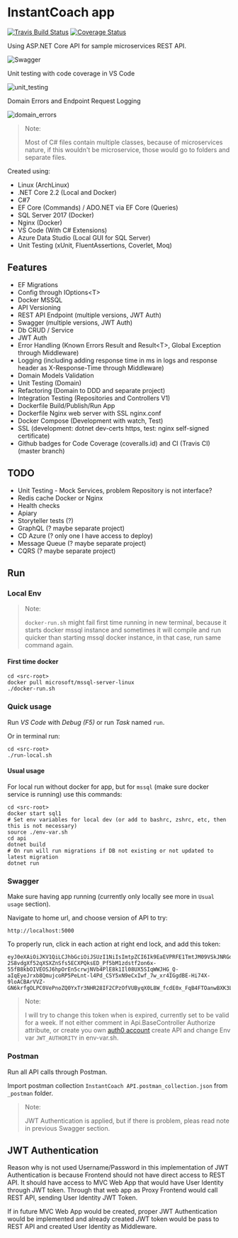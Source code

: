 # InstantCoach app


[![Travis Build Status](https://travis-ci.org/xajler/instantcoach-api.svg)](https://travis-ci.org/xajler/instantcoach-api)
[![Coverage Status](https://coveralls.io/repos/github/xajler/instantcoach-api/badge.svg?branch=master)](https://coveralls.io/github/xajler/instantcoach-api?branch=master)

Using ASP.NET Core API for sample microservices REST API.


![Swagger](https://git.430n.com/x430n/instantcoach/raw/branch/master/_assets/swagger.png)

Unit testing with code coverage in VS Code

![unit_testing](https://git.430n.com/x430n/instantcoach/raw/branch/master/_assets/unit_testing_code_coverage.png)

Domain Errors and Endpoint Request Logging

![domain_errors](https://git.430n.com/x430n/instantcoach/raw/branch/master/_assets/domain_errors_logging.png)


> Note:
>
> Most of C# files contain multiple classes, because of microservices nature, if this wouldn't be microservice, those would go to folders and separate files.

Created using:

* Linux (ArchLinux)
* .NET Core 2.2 (Local and Docker)
* C#7
* EF Core (Commands) / ADO.NET via EF Core (Queries)
* SQL Server 2017 (Docker)
* Nginx (Docker)
* VS Code (With C# Extensions)
* Azure Data Studio (Local GUI for SQL Server)
* Unit Testing (xUnit, FluentAssertions, Coverlet, Moq)

## Features

* EF Migrations
* Config through IOptions&lt;T&gt;
* Docker MSSQL
* API Versioning
* REST API Endpoint (multiple versions, JWT Auth)
* Swagger (multiple versions, JWT Auth)
* Db CRUD / Service
* JWT Auth
* Error Handling (Known Errors Result and Result&lt;T&gt;, Global Exception through Middleware)
* Logging (including adding response time in ms in logs and response header as X-Response-Time through Middleware)
* Domain Models Validation
* Unit Testing (Domain)
* Refactoring (Domain to DDD and separate project)
* Integration Testing (Repositories and Controllers V1)
* Dockerfile Build/Publish/Run App
* Dockerfile Nginx web server with SSL nginx.conf
* Docker Compose (Development with watch, Test)
* SSL (development: dotnet dev-certs https, test: nginx self-signed certificate)
* Github badges for Code Coverage (coveralls.id) and CI (Travis CI) (master branch)

## TODO

* Unit Testing - Mock Services, problem Repository is not interface?
* Redis cache Docker or Nginx
* Health checks
* Apiary
* Storyteller tests (?)
* GraphQL (? maybe separate project)
* CD Azure (? only one I have access to deploy)
* Message Queue (? maybe separate project)
* CQRS (? maybe separate project)

## Run

### Local Env

> Note:
>
> `docker-run.sh` might fail first time running in new terminal, because it starts docker mssql instance and sometimes it will compile and run quicker than starting mssql docker instance, in that case, run same command again.

#### First time docker

    cd <src-root>
    docker pull microsoft/mssql-server-linux
    ./docker-run.sh

### Quick usage

Run _VS Code_ with _Debug (F5)_ or run _Task_ named `run`.

Or in terminal run:

    cd <src-root>
    ./run-local.sh

#### Usual usage

For local run without docker for app, but for `mssql` (make sure docker service is running) use this commands:

    cd <src-root>
    docker start sql1
    # Set env variables for local dev (or add to bashrc, zshrc, etc, then this is not necessary)
    source ./env-var.sh
    cd api
    dotnet build
    # On run will run migrations if DB not existing or not updated to latest migration
    dotnet run

### Swagger

Make sure having app running (currently only locally see more in `Usual usage` section).

Navigate to home url, and choose version of API to try:

    http://localhost:5000

To properly run, click in each action at right end lock, and add this token:

    eyJ0eXAiOiJKV1QiLCJhbGciOiJSUzI1NiIsImtpZCI6Ik9EaEVPRFE1TmtJM09VSkJNRGd3TkVJMk1qTTRPREE1TVRWRk0wTXpNekEzUkRVM1JrVkNSZyJ9.eyJpc3MiOiJodHRwczovL2Rldi1hamozOHJtOS5hdXRoMC5jb20vIiwic3ViIjoiNEJXaU4zNlNXR1RMOWR4a295MkRwQkpDVG1LT2ZPcUFAY2xpZW50cyIsImF1ZCI6Imh0dHA6Ly9sb2NhbGhvc3Q6NTAwMCIsImlhdCI6MTU2MjUwNDg2MSwiZXhwIjoxNTYzMTA5NjYxLCJhenAiOiI0QldpTjM2U1dHVEw5ZHhrb3kyRHBCSkNUbUtPZk9xQSIsImd0eSI6ImNsaWVudC1jcmVkZW50aWFscyJ9.AAXbTINarIDCqQU0lrkfCm5LogyZ95rQrW-2S8vdgXf52qXSXZnSfs5ECXPQksED_Pf5bM1zdstf2on6x-55fB8kbOIVEOSJ6hpOrEn5crwjNVb4PlE8k1Il08UX5SIqWWJHG_Q-aIqEyeJrxb8QmujcoRP5PeLnt-l4Pd_CSY5xN9eCxIwf_7w_xr4IGgdBE-Hi74X-9loACBArVVZ-GN6krfgOLPC0VePnoZQ0YxTr3NHR28IF2CPzOfVUByqX0L8W_fcdE0x_FqB4FTOanwBXK3Lu98Y37DXifpb8TzEUZm9lmkN1DF8Ryz6xmD1s0PP76NgVe_ZCNU_LGjCOww

> Note:
>
> I will try to change this token when is expired, currently set to be valid for a week.
> If not either comment in Api.BaseController Authorize attribute, or create you own [auth0 account](https://auth0.com) create API and change Env var `JWT_AUTHORITY` in env-var.sh.


### Postman

Run all API calls through Postman.

Import postman collection `InstantCoach API.postman_collection.json` from `_postman` folder.

>Note:
>
>JWT Authentication is applied, but if there is problem, pleas read note in previous Swagger section.

## JWT Authentication

Reason why is not used Username/Password in this implementation of JWT Authentication is because Frontend should not have direct access to REST API. It should have access to MVC Web App that would have User Identity through JWT token. Through that web app as Proxy Frontend would call REST API, sending User Identity JWT Token.

If in future MVC Web App would be created, proper JWT Authentication would be implemented and already created JWT token would be pass to REST API and created User Identity as Middleware.
